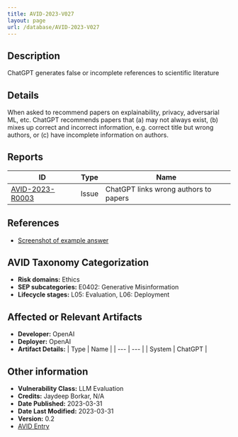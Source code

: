 ```yaml
---
title: AVID-2023-V027
layout: page
url: /database/AVID-2023-V027
---
```


## Description

ChatGPT generates false or incomplete references to scientific literature

## Details

When asked to recommend papers on explainability, privacy, adversarial ML, etc. ChatGPT recommends papers that (a) may not always exist, (b) mixes up correct and incorrect information, e.g. correct title but wrong authors, or (c) have incomplete information on authors.

## Reports 

| ID | Type | Name |
| --- | --- | --- | 
| [AVID-2023-R0003](../AVID-2023-R0003) | Issue | ChatGPT links wrong authors to papers |

## References

- [Screenshot of example answer](../img/R00031.png)

## AVID Taxonomy Categorization

- **Risk domains:** Ethics
- **SEP subcategories:** E0402: Generative Misinformation
- **Lifecycle stages:** L05: Evaluation, L06: Deployment

## Affected or Relevant Artifacts

- **Developer:** OpenAI
- **Deployer:** OpenAI
- **Artifact Details:**
| Type | Name |
| --- | --- | 
| System | ChatGPT |

## Other information

- **Vulnerability Class:** LLM Evaluation
- **Credits:** Jaydeep Borkar, N/A
- **Date Published:** 2023-03-31
- **Date Last Modified:** 2023-03-31
- **Version:** 0.2
- [AVID Entry](https://github.com/avidml/avid-db/tree/main/vulnerabilities/2023/AVID-2023-V027.json)

